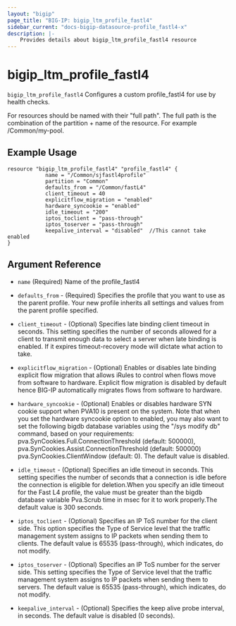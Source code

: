 ```yaml
---
layout: "bigip"
page_title: "BIG-IP: bigip_ltm_profile_fastl4"
sidebar_current: "docs-bigip-datasource-profile_fastl4-x"
description: |-
    Provides details about bigip_ltm_profile_fastl4 resource
---
```


# bigip\_ltm\_profile_fastl4

`bigip_ltm_profile_fastl4` Configures a custom profile_fastl4 for use by health checks.

For resources should be named with their "full path". The full path is the combination of the partition + name of the resource. For example /Common/my-pool.

## Example Usage


```hcl
resource "bigip_ltm_profile_fastl4" "profile_fastl4" {
            name = "/Common/sjfastl4profile"
            partition = "Common"
            defaults_from = "/Common/fastL4"
            client_timeout = 40
            explicitflow_migration = "enabled"
            hardware_syncookie = "enabled"
            idle_timeout = "200"
            iptos_toclient = "pass-through"
            iptos_toserver = "pass-through"
            keepalive_interval = "disabled"  //This cannot take enabled
}

```      

## Argument Reference

* `name` (Required) Name of the profile_fastl4

* `defaults_from` - (Required) Specifies the profile that you want to use as the parent profile. Your new profile inherits all settings and values from the parent profile specified.

* `client_timeout` - (Optional) Specifies late binding client timeout in seconds. This setting specifies the number of seconds allowed for a client to transmit enough data to select a server when late binding is enabled. If it expires timeout-recovery mode will dictate what action to take.

* `explicitflow_migration` - (Optional) Enables or disables late binding explicit flow migration that allows iRules to control when flows move from software to hardware. Explicit flow migration is disabled by default hence BIG-IP automatically migrates flows from software to hardware.

* `hardware_syncookie` - (Optional) Enables or disables hardware SYN cookie support when PVA10 is present on the system. Note that when you set the hardware syncookie option to enabled, you may also want to set the following bigdb database variables using the "/sys modify db" command, based on your requirements: pva.SynCookies.Full.ConnectionThreshold (default: 500000), pva.SynCookies.Assist.ConnectionThreshold (default: 500000) pva.SynCookies.ClientWindow (default: 0). The default value is disabled.

* `idle_timeout` - (Optional) Specifies an idle timeout in seconds. This setting specifies the number of seconds that a connection is idle before the connection is eligible for deletion.When you specify an idle timeout for the Fast L4 profile, the value must be greater than the bigdb database variable Pva.Scrub time in msec for it to work properly.The default value is 300 seconds.

* `iptos_toclient` - (Optional) Specifies an IP ToS number for the client side. This option specifies the Type of Service level that the traffic management system assigns to IP packets when sending them to clients. The default value is 65535 (pass-through), which indicates, do not modify.

* `iptos_toserver`  - (Optional) Specifies an IP ToS number for the server side. This setting specifies the Type of Service level that the traffic management system assigns to IP packets when sending them to servers. The default value is 65535 (pass-through), which indicates, do not modify.

* `keepalive_interval` - (Optional) Specifies the keep alive probe interval, in seconds. The default value is disabled (0 seconds).
